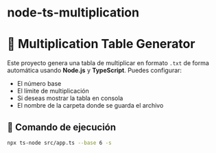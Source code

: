 # node-ts-multiplication
# 🧮 Multiplication Table Generator

Este proyecto genera una tabla de multiplicar en formato `.txt` de forma automática usando **Node.js** y **TypeScript**. Puedes configurar:

- El número base
- El límite de multiplicación
- Si deseas mostrar la tabla en consola
- El nombre de la carpeta donde se guarda el archivo

## 🚀 Comando de ejecución

```bash
npx ts-node src/app.ts --base 6 -s

